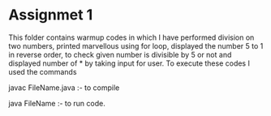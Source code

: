 # Assignmet 1

This folder contains warmup codes in which I have performed division on two numbers, printed marvellous using for loop, displayed the number 5 to 1 in reverse order, to check given number is divisible by 5 or not and displayed number of * by taking input for user.
 To execute these codes I used the commands
 
 javac FileName.java :- to compile
 
 java FileName :- to run code.
